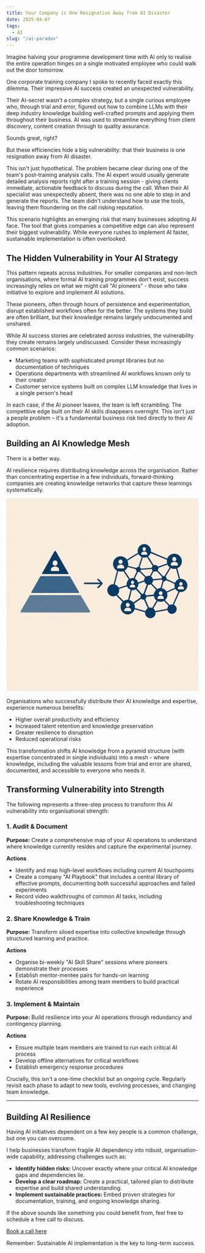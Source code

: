 ```yaml
---
title: Your Company is One Resignation Away from AI Disaster
date: 2025-04-07
tags:
  - AI
slug: "/ai-paradox"
---
```


Imagine halving your programme development time with AI only to realise the entire operation hinges on a single motivated employee who could walk out the door tomorrow. 

<!-- excerpt -->

One corporate training company I spoke to recently faced exactly this dilemma. Their impressive AI success created an unexpected vulnerability.

Their AI-secret wasn't a complex strategy, but a single curious employee who, through trial and error, figured out how to combine LLMs with their deep industry knowledge building well-crafted prompts and applying them throughout their business. AI was used to streamline everything from client discovery, content creation through to quality assurance.

Sounds great, right?

But these efficiencies hide a big vulnerability: that their business is one resignation away from AI disaster.

This isn't just hypothetical. The problem became clear during one of the team's post-training analysis calls. The AI expert would usually generate detailed analysis reports right after a training session - giving clients immediate, actionable feedback to discuss during the call. When their AI specialist was unexpectedly absent, there was no one able to step in and generate the reports. The team didn't understand how to use the tools, leaving them floundering on the call risking reputation.

This scenario highlights an emerging risk that many businesses adopting AI face. The tool that gives companies a competitive edge can also represent their biggest vulnerability. While everyone rushes to implement AI faster, sustainable implementation is often overlooked.

## The Hidden Vulnerability in Your AI Strategy

This pattern repeats across industries. For smaller companies and non-tech organisations, where formal AI training programmes don't exist, success increasingly relies on what we might call "AI pioneers" - those who take initiative to explore and implement AI solutions.

These pioneers, often through hours of persistence and experimentation, disrupt established workflows often for the better. The systems they build are often brilliant, but their knowledge remains largely undocumented and unshared.

While AI success stories are celebrated across industries, the vulnerability they create remains largely undiscussed. Consider these increasingly common scenarios:

- Marketing teams with sophisticated prompt libraries but no documentation of techniques
- Operations departments with streamlined AI workflows known only to their creator
- Customer service systems built on complex LLM knowledge that lives in a single person's head

In each case, if the AI pioneer leaves, the team is left scrambling. The competitive edge built on their AI skills disappears overnight. This isn't just a people problem – it's a fundamental business risk tied directly to their AI adoption.

## Building an AI Knowledge Mesh

There is a better way.

AI resilience requires distributing knowledge across the organisation. Rather than concentrating expertise in a few individuals, forward-thinking companies are creating knowledge networks that capture these learnings systematically.

![](pyramid.png "AI Knowledge Pyramid vs Mesh")

Organisations who successfully distribute their AI knowledge and expertise, experience numerous benefits:

- Higher overall productivity and efficiency
- Increased talent retention and knowledge preservation
- Greater resilience to disruption
- Reduced operational risks

This transformation shifts AI knowledge from a pyramid structure (with expertise concentrated in single individuals) into a mesh - where knowledge, including the valuable lessons from trial and error are shared, documented, and accessible to everyone who needs it.

## Transforming Vulnerability into Strength

The following represents a three-step process to transform this AI vulnerability into organisational strength:

### 1. Audit & Document
**Purpose:** Create a comprehensive map of your AI operations to understand where knowledge currently resides and capture the experimental journey.

**Actions**

- Identify and map high-level workflows including current AI touchpoints
- Create a company "AI Playbook" that includes a central library of effective prompts, documenting both successful approaches and failed experiments
- Record video walkthroughs of common AI tasks, including troubleshooting techniques

### 2. Share Knowledge & Train
**Purpose:** Transform siloed expertise into collective knowledge through structured learning and practice.

**Actions**

- Organise bi-weekly "AI Skill Share" sessions where pioneers demonstrate their processes
- Establish mentor-mentee pairs for hands-on learning
- Rotate AI responsibilities among team members to build practical experience

### 3. Implement & Maintain
**Purpose:** Build resilience into your AI operations through redundancy and contingency planning.

**Actions**

- Ensure multiple team members are trained to run each critical AI process
- Develop offline alternatives for critical workflows
- Establish emergency response procedures

Crucially, this isn't a one-time checklist but an ongoing cycle. Regularly revisit each phase to adapt to new tools, evolving processes, and changing team knowledge.

---

## Building AI Resilience

Having AI initiatives dependent on a few key people is a common challenge, but one you can overcome. 

I help businesses transform fragile AI dependency into robust, organisation-wide capability, addressing challenges such as:

- **Identify hidden risks:** Uncover exactly where your critical AI knowledge gaps and dependencies lie.
- **Develop a clear roadmap:** Create a practical, tailored plan to distribute expertise and build shared understanding.
- **Implement sustainable practices:** Embed proven strategies for documentation, training, and ongoing knowledge sharing.

If the above sounds like something you could benefit from, feel free to schedule a free call to discuss.

<a href="https://cal.com/quantably/30min" target="_blank" className="book-call-button">Book a call here</a>

Remember: Sustainable AI implementation is the key to long-term success.

